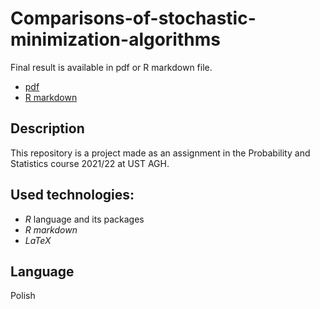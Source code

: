 # Comparisons-of-stochastic-minimization-algorithms

Final result is available in pdf or R markdown file.
* [pdf](https://github.com/ksew1/Comparisons-of-stochastic-minimization-algorithms/blob/main/Statystyka-Projekt.pdf)
* [R markdown](https://github.com/ksew1/Comparisons-of-stochastic-minimization-algorithms/blob/main/Statystyka-Projekt.Rmd)
## Description
This repository is a project made as an assignment in the Probability and Statistics course 2021/22 at UST AGH.

## Used technologies:
- *R* language and its packages
- *R markdown*
- *LaTeX*

## Language

Polish
